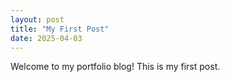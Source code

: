 ```yaml
---
layout: post
title: "My First Post"
date: 2025-04-03
---
```

Welcome to my portfolio blog! This is my first post.
